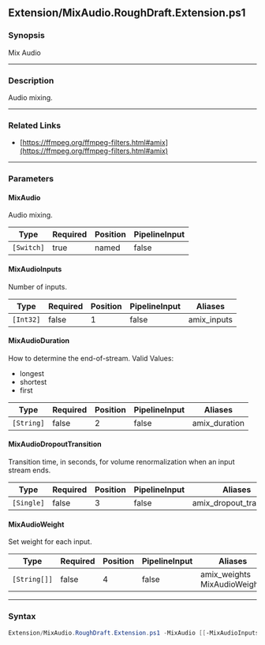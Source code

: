 Extension/MixAudio.RoughDraft.Extension.ps1
-------------------------------------------

### Synopsis
Mix Audio

---

### Description

Audio mixing.

---

### Related Links
* [https://ffmpeg.org/ffmpeg-filters.html#amix](https://ffmpeg.org/ffmpeg-filters.html#amix)

---

### Parameters
#### **MixAudio**
Audio mixing.

|Type      |Required|Position|PipelineInput|
|----------|--------|--------|-------------|
|`[Switch]`|true    |named   |false        |

#### **MixAudioInputs**
Number of inputs.

|Type     |Required|Position|PipelineInput|Aliases    |
|---------|--------|--------|-------------|-----------|
|`[Int32]`|false   |1       |false        |amix_inputs|

#### **MixAudioDuration**
How to determine the end-of-stream.
Valid Values:

* longest
* shortest
* first

|Type      |Required|Position|PipelineInput|Aliases      |
|----------|--------|--------|-------------|-------------|
|`[String]`|false   |2       |false        |amix_duration|

#### **MixAudioDropoutTransition**
Transition time, in seconds, for volume renormalization when an input stream ends.

|Type      |Required|Position|PipelineInput|Aliases                |
|----------|--------|--------|-------------|-----------------------|
|`[Single]`|false   |3       |false        |amix_dropout_transition|

#### **MixAudioWeight**
Set weight for each input.

|Type        |Required|Position|PipelineInput|Aliases                         |
|------------|--------|--------|-------------|--------------------------------|
|`[String[]]`|false   |4       |false        |amix_weights<br/>MixAudioWeights|

---

### Syntax
```PowerShell
Extension/MixAudio.RoughDraft.Extension.ps1 -MixAudio [[-MixAudioInputs] <Int32>] [[-MixAudioDuration] <String>] [[-MixAudioDropoutTransition] <Single>] [[-MixAudioWeight] <String[]>] [<CommonParameters>]
```
